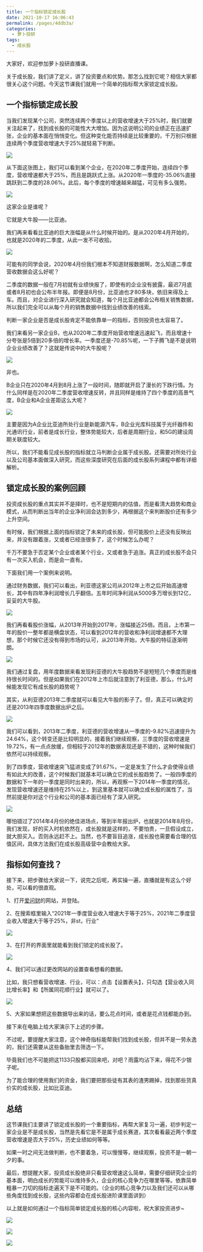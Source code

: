 ```yaml
---
title: 一个指标锁定成长股
date: 2021-10-17 16:06:43
permalink: /pages/4ddb3a/
categories:
  - 萝卜投研
tags:
  - 成长股
---
```


大家好，欢迎参加萝卜投研直播课。

关于成长股，我们讲了定义，讲了投资要点和优势。那怎么找到它呢？相信大家都很关心这个问题。今天这节课我们就用一个简单的指标帮大家锁定成长股。

## 一个指标锁定成长股

当我们发现某个公司，突然连续两个季度以上的营收增速大于25%时，我们就要关注起来了，找到成长股的可能性大大增加。因为这说明公司的业绩正在迅速扩张，企业的基本面在悄悄变化。但这种变化能否持续是比较重要的，千万别只根据连续两个季度营收增速大于25%就轻易下判断。

![](../.vuepress/public/img/robo/031.png)

从下面这张图上，我们可以看到某个企业，在2020年二季度开始，连续四个季度，营收增速都大于25%，而且是跳跃式上涨。从2020年一季度的-35.06%直接跳跃到二季度的28.06%。此后，每个季度的增速越来越猛，可见有多么强势。

![](../.vuepress/public/img/robo/032.png)

这家企业是谁呢？

它就是大牛股——比亚迪。

我们再来看看比亚迪的巨大涨幅是从什么时候开始的。是从2020年4月开始的，也就是2020年的二季度，从此一发不可收拾。

![](../.vuepress/public/img/robo/033.png)

可能有的同学会说，2020年4月份我们根本不知道财报数据啊，怎么知道二季度营收数据会这么好呢？

二季度的数据一般在7月初就有业绩快报了，即使有的企业没有披露，最迟7月底或者8月初也会公布半年报。即便是8月份，比亚迪也才80多块，依旧来得及上车。而且，对企业进行深入研究就会知道，每个月比亚迪都会公布相关销售数据，所以我们完全可以从每个月的销售数据中找到业绩改善的线索。

判断一家企业是否是成长股肯定不能依靠单一的指标，否则投资也太容易了。

我们来看另一家企业B，也从2020年二季度开始营收增速迅速起飞，而且增速十分夸张是5倍到20多倍的增长率。一季度还是-70.85%呢，一下子腾飞是不是说明企业业绩改善了？这就是传说中的大牛股呢？

![](../.vuepress/public/img/robo/034.png)

非也。

B企业只在2020年4月到8月上涨了一段时间，随即就开启了漫长的下跌行情。为什么同样是在2020年二季度营收增速反转，并且同样是维持了四个季度的高景气度，B企业和A企业差距这么大呢？

![](../.vuepress/public/img/robo/035.png)

主要是因为A企业比亚迪所处行业是新能源汽车，B企业光库科技属于光纤器件和光通讯行业，前者是成长行业，整体势能较大，后者是周期行业，和5G的建设周期关联度较大。

所以，我们不能看见成长股的指标就立马判断企业属于成长股。还需要对所处行业以及公司基本面做深入研究，而这些深度研究在后面的成长股系列课程中都有详细解析。

## 锁定成长股的案例回顾

投资成长股的重点其实并不是择时，也不是短期内的估值，而是看清大趋势和商业模式，从而判断出当年的企业净利润会达到多少，再根据这个来判断股价还有多少上升空间。

有时候，我们根据上面的指标锁定了未来的成长股，但可能股价上还没有反映出来，并没有跟着涨，又或者已经涨很多了，这个时候怎么办呢？

千万不要急于否定某个企业或者某个行业，又或者急于追涨。真正的成长股不会只有一次买入机会，而是会一直有。

下面我们用一个案例来说明。

通过财务数据，我们可以看出，利亚德这家公司从2012年上市之后开始高速增长，其中有四年净利润增长几乎翻倍。五年时间净利润从5000多万增长到12亿，妥妥的大牛股。

![](../.vuepress/public/img/robo/036.png)

我们再看看股价涨幅，从2013年开始到2017年，涨幅接近25倍。而且，上市第一年的股价一整年都是横盘状态，可以看到2012年的营收和净利润增速都不大理想，那个时候它还没有得到市场的认可，从2013年开始，大牛股的特征逐渐明朗。

![](../.vuepress/public/img/robo/037.png)

我们通过复盘，用年度数据来看发现利亚德的大牛股趋势不是短短几个季度而是维持很长时间的。但是如果我们在2012年上市后就注意到了利亚德，那么，什么时候能发现它有成长股的趋势呢？

其实，从利亚德2013年二季度就可以看见大牛股的影子了。但，真正可以确定的还是2013年四季度数据出炉之后。

![](../.vuepress/public/img/robo/038.png)

我们可以看到，2013年二季度，利亚德的营收增速从一季度的-9.82%迅速提升为24.64%，这个转变还是比较明显的，接着我们继续观察，三季度的营收增速是19.72%，有一点点放缓，但相较于2012年的数据表现还是不错的，这种时候我们依然可以持续观察。

到了四季度，营收增速突飞猛进变成了91.67%，一定是发生了什么才会使得业绩有如此大的改善，这个时候我们就基本可以确立它的成长股趋势了。一般四季度的数据和下一年的一季度是同时出来的，所以，再观察一下2014年一季度的情况，发现营收增速还是维持在25%以上，到这里基本就可以确立成长股的属性了，当然前提是你对这个行业和公司的基本面已经有了深入研究。

![](../.vuepress/public/img/robo/039.png)

哪怕错过了2014年4月份的绝佳进场点，等到半年报出炉，也就是2014年8月份，我们发现，好的买入时机依然在，成长股就是这样的，不要怕贵，一旦假设成立，就大胆买入。否则永远赶不上。当然，也不要盲目追涨，成长股也需要看合理的估值区间，具体方法我们在成长股高级营中会教给大家。

## 指标如何查找？

接下来，把步骤给大家说一下，说完之后呢，再实操一遍，直播就是有这么个好处，可以看的很直观。

1、打开[爱问财](http://www.iwencai.com)的网站，并登陆。

2、在搜索框里输入“2021年一季度营业收入增速大于等于25%，2021年二季度营业收入增速大于等于25%，非st，行业“

![](../.vuepress/public/img/robo/040.png)

3、在打开的界面里就能看到我们锁定的成长股了。

![](../.vuepress/public/img/robo/041.png)

4、我们可以通过更改网站的设置查看想看的数据。

比如，我只想看营收增速、行业，可以：点击【设置表头】，只勾选【营业收入同比增长率】和【所属同花顺行业】就可以了。

![](../.vuepress/public/img/robo/042.png)

5、大家如果想把这些数据导出来的话，要么花点时间，或者是花点钱都能办到。

接下来在电脑上给大家演示下上述的步骤。

不过呢，要提醒大家注意，这个神奇指标能帮我们找到成长股，但并不是一劳永逸的，我们还需要从这些备胎里去筛选一下。

毕竟我们也不可能把这1133只股都买回来吧，对吧？雨露均沾下来，得花不少银子呢。

为了能合理的使用我们的资金，我们要把那些徒有其表的渣男踢掉，找到那些货真价实的成长股，比如比亚迪。

## 总结

这节课我们主要讲了锁定成长股的一个重要指标，再帮大家复习一遍，初步判定一家企业是不是成长股，当然是先看它是不是属于成长赛道，其次看看最近两个季度营收增速是否大于25%，历史业绩如何等等。

如果一时之间无法做判断，也不要着急，可以慢慢等，继续观察，投资不是一朝一夕的事。

最后，想提醒大家，投资成长股绝非只看营收增速这么简单，需要仔细研究企业的基本面，明白成长的势能可以维持多久，企业的核心竞争力在哪里等等。依靠简单粗暴一刀切的指标走遍天下是不可能的。（企业的核心竞争力以及我们还可以从哪些角度找到成长股，这些内容都会在成长股进阶课里面讲到）

以上就是如何通过一个指标简单锁定成长股的核心内容啦，祝大家投资进步~

![](../.vuepress/public/img/robo/043.png)

![](../.vuepress/public/img/robo/044.png)

![](../.vuepress/public/img/robo/045.png)
